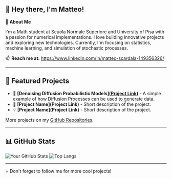 ## 👋 Hey there, I'm Matteo!

🚀 **About Me**

I'm a Math student at Scuola Normale Superiore and University of Pisa with a passion for numerical implementations. I love building innovative projects and exploring new technologies. Currently, I'm focusing on statistics, machine learning, and simulation of stochastic processes.

📫 **Reach me at:** https://www.linkedin.com/in/matteo-scardala-149356326/

---


## 📌 Featured Projects
- 🚀 **[Denoising Diffusion Probabilistic Models]([Project Link](https://github.com/MScespun/DDPM))** - A simple example of how Diffusion Processes can be used to generate data.
- 🧠 **[Project Name](Project Link)** - Short description of the project.
- 💡 **[Project Name](Project Link)** - Short description of the project.

More projects on my [GitHub Repositories](https://github.com/MScespun).

---

## 📊 GitHub Stats
![Your GitHub Stats](https://github-readme-stats.vercel.app/api?username=MScespun&show_icons=true&theme=radical)
![Top Langs](https://github-readme-stats.vercel.app/api/top-langs/?username=MScespun&layout=compact&theme=radical)

---

⭐️ Don't forget to follow me for more cool projects!
